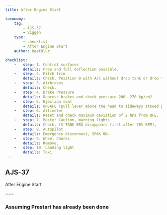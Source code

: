 ```yaml
---
title: After Engine Start

taxonomy:
    tag:
        - AJS-37
        - Viggen
    type:
        - checklist
        - After Engine Start
    author: HeatBlur

checklist:
    -   step: 1. Control surfaces 
        details: Free and full deflection possible. 
    -   step: 2. Pitch trim 
        details: Check. Position 0 with A/C without drop tank or drop tank empty. -3  (nose up) if A/C with external tank mounted.   
    -   step: 3. Airbrakes 
        details: Check. 
    -   step: 4. Brake Pressure 
        details: Depress brakes and check pressure 200- 270 kp/cm2. 
    -   step: 5. Ejection seat 
        details: UNSAFE (pull lever above the head to sideways stowed position), 
    -   step: 6. Altimeter 
        details: Reset and check maximum deviation of 2 hPa from QFE, 
    -   step: 7. Master Caution, Warning lights 
        details: Check. (X-TANK BRÄ disappears first after 70% RPM), 
    -   step: 8. Autopilot 
        details: Emergency disconnect, SPAK ON. 
    -   step: 9. Wheel Chocks 
        details: Remove. 
    -   step: 10. Landing light 
        details: Taxi. 
---
```


## AJS-37 
After Engine Start 

===

### Assuming Prestart has already been done
